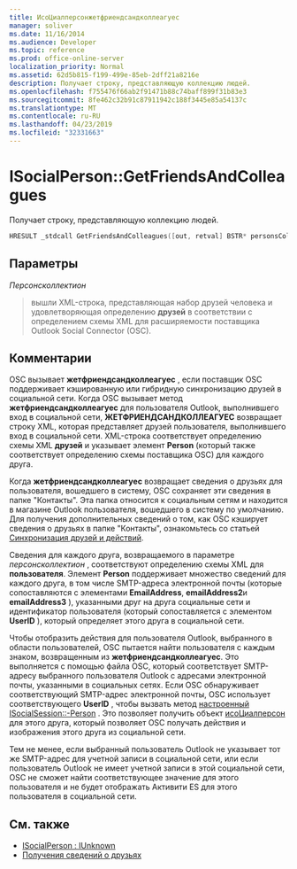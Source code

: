 ```yaml
---
title: ИсоЦиалперсонжетфриендсандколлеагуес
manager: soliver
ms.date: 11/16/2014
ms.audience: Developer
ms.topic: reference
ms.prod: office-online-server
localization_priority: Normal
ms.assetid: 62d5b815-f199-499e-85eb-2dff21a8216e
description: Получает строку, представляющую коллекцию людей.
ms.openlocfilehash: f755476f66ab2f91471b88c74baff899f31b83e3
ms.sourcegitcommit: 8fe462c32b91c87911942c188f3445e85a54137c
ms.translationtype: MT
ms.contentlocale: ru-RU
ms.lasthandoff: 04/23/2019
ms.locfileid: "32331663"
---
```

# <a name="isocialpersongetfriendsandcolleagues"></a>ISocialPerson::GetFriendsAndColleagues

Получает строку, представляющую коллекцию людей.
  
```cpp
HRESULT _stdcall GetFriendsAndColleagues([out, retval] BSTR* personsCollection);
```

## <a name="parameters"></a>Параметры

_Персонсколлектион_
  
> вышли XML-строка, представляющая набор друзей человека и удовлетворяющая определению **друзей** в соответствии с определением схемы XML для расширяемости поставщика Outlook Social Connector (OSC). 
    
## <a name="remarks"></a>Комментарии

OSC вызывает **жетфриендсандколлеагуес** , если поставщик OSC поддерживает кэшированную или гибридную синхронизацию друзей в социальной сети. Когда OSC вызывает метод **жетфриендсандколлеагуес** для пользователя Outlook, выполнившего вход в социальной сети, **ЖЕТФРИЕНДСАНДКОЛЛЕАГУЕС** возвращает строку XML, которая представляет друзей пользователя, выполнившего вход в социальной сети. XML-строка соответствует определению схемы XML **друзей** и указывает элемент **Person** (который также соответствует определению схемы поставщика OSC) для каждого друга. 
  
Когда **жетфриендсандколлеагуес** возвращает сведения о друзьях для пользователя, вошедшего в систему, OSC сохраняет эти сведения в папке "Контакты". Эта папка относится к социальным сетям и находится в магазине Outlook пользователя, вошедшего в систему по умолчанию. Для получения дополнительных сведений о том, как OSC кэширует сведения о друзьях в папке "Контакты", ознакомьтесь со статьей [Синхронизация друзей и действий](synchronizing-friends-and-activities.md).
  
Сведения для каждого друга, возвращаемого в параметре _персонсколлектион_ , соответствуют определению схемы XML для **пользователя**. Элемент **Person** поддерживает множество сведений для каждого друга, в том числе SMTP-адреса электронной почты (которые сопоставляются с элементами **EmailAddress**, **emailAddress2**и **emailAddress3** ), указанными друг на друга социальные сети и идентификатор пользователя (который сопоставляется с элементом **UserID** ), который определяет этого друга в социальной сети. 
  
Чтобы отобразить действия для пользователя Outlook, выбранного в области пользователей, OSC пытается найти пользователя с каждым знаком, возвращенным из **жетфриендсандколлеагуес**. Это выполняется с помощью файла OSC, который соответствует SMTP-адресу выбранного пользователя Outlook с адресами электронной почты, указанными в социальных сетях. Если OSC обнаруживает соответствующий SMTP-адрес электронной почты, OSC использует соответствующего **UserID** , чтобы вызвать метод [настроенный ISocialSession::-Person](isocialsession-getperson.md) . Это позволяет получить объект [исоЦиалперсон](isocialpersoniunknown.md) для этого друга, который позволяет OSC получать действия и изображения этого друга из социальной сети. 
  
Тем не менее, если выбранный пользователь Outlook не указывает тот же SMTP-адрес для учетной записи в социальной сети, или если пользователь Outlook не имеет учетной записи в этой социальной сети, OSC не сможет найти соответствующее значение для этого пользователя и не будет отображать Активити ES для этого пользователя в социальной сети.
  
## <a name="see-also"></a>См. также

- [ISocialPerson : IUnknown](isocialpersoniunknown.md)
- [Получения сведений о друзьях](getting-friends-information.md)

